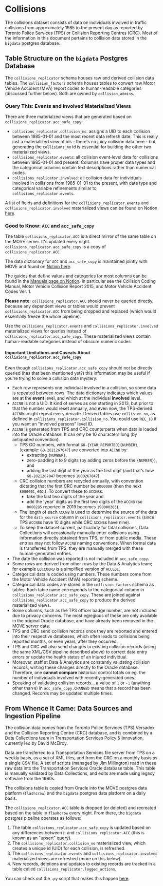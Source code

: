 # Collisions

The collisions dataset consists of data on individuals involved in traffic collisions from approximately 1985 to the present day as reported by Toronto Police Services (TPS) or Collision Reporting Centres (CRC). Most of the information in this document pertains to collision data stored in the `bigdata` postgres database.

## Table Structure on the `bigdata` Postgres Database

The `collisions_replicator` schema houses raw and derived collision data tables. The `collision_factors` schema houses tables to convert raw Motor Vehicle Accident (MVA) report codes to human-readable categories (discussed further below). Both are owned by `collision_admins`.

### Query This: Events and Involved Materialized Views

There are three materialzed views that are generated based on `collisions_replicator.acc_safe_copy`:

- `collisions_replicator.collision_no`: assigns a UID to each collision between 1985-01-01 and the most recent data refresh date. This is really just a materialized view of ids - there's no juicy collision data here - but generating the `collisions_no` id is essential for building the other two materialized views.
- `collisions_replicator.events`: all collision event-level data for collisions between 1985-01-01 and present. Columns have proper data types and the categorical columns contain text descriptions rather than numerical codes.
- `collisions_replicator.involved`: all collision data for individuals involved in collisions from 1985-01-01 to the present, with data type and categorical variable refinements similar to `collisions_replicator.events`.

A list of fields and definitions for the `collisions_replicator.events` and `collisions_replicator.involved` materialized views can be found on Notion [here](https://www.notion.so/bditto/Collision-Data-Dictionary-adc798de04fb47edaf129d9a6316eddf?pvs=4).

### Good to Know: `ACC` and `acc_safe_copy`

The table `collisions_replicator.ACC` is a direct mirror of the same table on the MOVE server. It's updated every night. `collisions_replicator.acc_safe_copy` is a copy of `collisions_replicator.ACC`. 

The data dictionary for `ACC`  and `acc_safe_copy` is maintained jointly with MOVE and found on [Notion here](https://www.notion.so/bditto/Collision-Data-Dictionary-adc798de04fb47edaf129d9a6316eddf?pvs=4).

The guides that define values and categories for most columns can be found in the [Manuals page on Notion](https://www.notion.so/bditto/ca4e026b4f20474cbb32ccfeecf9dd76?v=a9428dc0fb3447e5b9c1427f8868e7c8).
In particular see the Collision Coding Manual, Motor Vehicle Collision Report 2015, and Motor Vehicle Accident Codes Ver. 1.

**Please note:** `collisions_replicator.ACC` should never be queried directly, because any dependent views or tables would prevent `collisions_replicator.ACC` from being dropped and replaced (which would essentially freeze the whole pipeline). 

Use the `collisions_replicator.events` and `collisions_replicator.involved` materialized views for queries instead of `collisions_replicator.acc_safe_copy`. These materialized views contain human-readable categories instead of obscure numeric codes.

#### Important Limitations and Caveats About `collisions_replicator.acc_safe_copy` 

Even though `collisions_replicator.acc_safe_copy` should not be directly queried (has that been mentioned yet?) this information may be useful if you're trying to solve a collision data mystery:
- Each row represents one individual involved in a collision, so some data is repeated between rows. The data dictionary indicates which values are at the **event** level, and which at the individual **involved** level.
- `ACCNB` is not a UID. It kind of serves as one starting in 2013, but prior to that the number would reset annually, and even now, the TPS-derived `ACCNB`s might repeat every decade. Derived tables use `collision_no`, as defined in `collisions_replicator.collision_no`. You could use `REC_ID` if you want an "involved persons" level ID.
- `ACCNB` is generated from TPS and CRC counterparts when data is loaded into the Oracle database. It can only be 10 characters long (by antiquated convention). 
  - TPS GO numbers, with format `GO-{YEAR_REPORTED}{NUMBER}`, (example: `GO-2021267847`) are converted into `ACCNB` by:
      - extracting `{NUMBER}`, 
      - zero-padding it to 9 digits (by adding zeros before the `{NUMBER}`), and 
      - adding the last digit of the year as the first digit (and that's how `GO-2021267847` becomes `1000267847`). 
  - CRC collision numbers are recycled annually, with convention dictating that the first CRC number be `8000000` (then the next `8000001`, etc.). To convert these to `ACCNB`s: 
      - take the last two digits of the year and 
      - add the 'year' digits as the first two digits of the `ACCNB` (so `8000285` reported in 2019 becomes `198000285`). 
  - The length of each `ACCNB` is used to determine the source of the data for the `data_source` column in `collisions_replicator.events` (since TPS `ACCNB`s have 10 digits while CRC `ACCNB`s have nine).
  - To keep the dataset current, particularly for fatal collisions, Data Collections will occasionally manually enter collisions using information directly obtained from TPS, or from public media. These entries may not follow `ACCNB` naming conventions. When formal data is transferred from TPS, they are manually merged with these human-generated entries.
- The date the collision was reported is not included in `acc_safe_copy`.
- Some rows are derived from other rows by the Data & Analytics team; for example `LOCCOORD` is a simplified version of `ACCLOC`.
- Categorical data is coded using numbers. These numbers come from the Motor Vehicle Accident (MVA) reporting scheme.
- Categorical data codes are stored in the `collision_factors` schema as tables. Each table name corresponds to the categorical column in `collisions_replicator.acc_safe_copy`. These are joined against `collisions_replicator.acc_safe_copy` to produce the derived materialized views.
- Some columns, such as the TPS officer badge number, are not included due to privacy concerns. The most egregious of these are only available in the original Oracle database, and have already been removed in the MOVE server data.
- TPS and CRC send collision records once they are reported and entered into their respective databases, which often leads to collisions being reported months, or even years, after they occurred. 
- TPS and CRC will also send changes to existing collision records (using the same XML/CSV pipeline described above) to correct data entry errors or update the health status of an injured individual. 
- Moreover, staff at Data & Analytics are constantly validating collision records, writing these changes directly to the Oracle database. Therefore, one **cannot compare** historical control totals on eg. the number of individuals involved with recently-generated ones.
- Speaking of validating collision records... a value of `1` or `-1` (anything other than `0`) in `acc_safe_copy.CHANGED` means that a record has been changed. Records may be updated multiple times. 

## From Whence It Came: Data Sources and Ingestion Pipeline

The collision data comes from the Toronto Police Services (TPS) Versadex and the Collision Reporting Centre (CRC) database, and is combined by a Data Collections team in Transportation Services Policy & Innovation, currently led by David McElroy.

Data are transferred to a Transportation Services file server from TPS on a weekly basis, as a set of XML files, and from the CRC on a monthly basis as a single CSV file. A set of scripts (managed by Jim Millington) read in these raw data into the Transportation Services Oracle database table. This table is manually validated by Data Collections, and edits are made using legacy software from the 1990s.

The collisions table is copied from Oracle into the MOVE postgres data platform (`flashcrow`) and the `bigdata` postgres data platform on a daily basis.

The `collisions_replicator.ACC` table is dropped (or deleted) and recreated based on the table in `flashcrow` every night. From there, the `bigdata` postgres pipeline operates as follows:
1. The table `collisions_replicator.acc_safe_copy` is updated based on any differences between it and `collisions_replicator.ACC` (this is known as an "upsert" query).
2. The `collisions_replicator.collision_no` materialized view, which creates a unique id (UID) for each collision, is refreshed.
3. The `collisions_replicator.events` and `collisions_replicator.involved` materialized views are refreshed (more on this below).
4. New records, deletions and updates to existing records are tracked in a table called `collisions_replicator.logged_actions`.

You can check out the `.py` script that makes this happen [here](https://github.com/CityofToronto/bdit_data-sources/blob/master/dags/collisions_replicator_transfer.py).